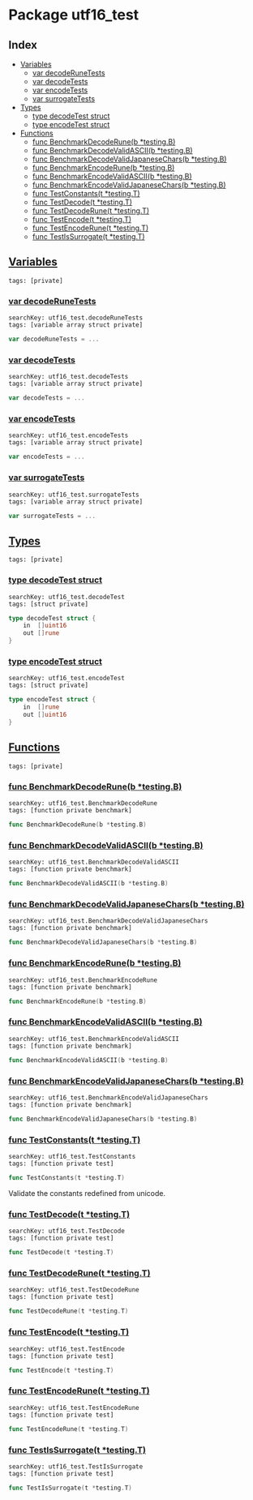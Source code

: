 # Package utf16_test

## Index

* [Variables](#var)
    * [var decodeRuneTests](#decodeRuneTests)
    * [var decodeTests](#decodeTests)
    * [var encodeTests](#encodeTests)
    * [var surrogateTests](#surrogateTests)
* [Types](#type)
    * [type decodeTest struct](#decodeTest)
    * [type encodeTest struct](#encodeTest)
* [Functions](#func)
    * [func BenchmarkDecodeRune(b *testing.B)](#BenchmarkDecodeRune)
    * [func BenchmarkDecodeValidASCII(b *testing.B)](#BenchmarkDecodeValidASCII)
    * [func BenchmarkDecodeValidJapaneseChars(b *testing.B)](#BenchmarkDecodeValidJapaneseChars)
    * [func BenchmarkEncodeRune(b *testing.B)](#BenchmarkEncodeRune)
    * [func BenchmarkEncodeValidASCII(b *testing.B)](#BenchmarkEncodeValidASCII)
    * [func BenchmarkEncodeValidJapaneseChars(b *testing.B)](#BenchmarkEncodeValidJapaneseChars)
    * [func TestConstants(t *testing.T)](#TestConstants)
    * [func TestDecode(t *testing.T)](#TestDecode)
    * [func TestDecodeRune(t *testing.T)](#TestDecodeRune)
    * [func TestEncode(t *testing.T)](#TestEncode)
    * [func TestEncodeRune(t *testing.T)](#TestEncodeRune)
    * [func TestIsSurrogate(t *testing.T)](#TestIsSurrogate)


## <a id="var" href="#var">Variables</a>

```
tags: [private]
```

### <a id="decodeRuneTests" href="#decodeRuneTests">var decodeRuneTests</a>

```
searchKey: utf16_test.decodeRuneTests
tags: [variable array struct private]
```

```Go
var decodeRuneTests = ...
```

### <a id="decodeTests" href="#decodeTests">var decodeTests</a>

```
searchKey: utf16_test.decodeTests
tags: [variable array struct private]
```

```Go
var decodeTests = ...
```

### <a id="encodeTests" href="#encodeTests">var encodeTests</a>

```
searchKey: utf16_test.encodeTests
tags: [variable array struct private]
```

```Go
var encodeTests = ...
```

### <a id="surrogateTests" href="#surrogateTests">var surrogateTests</a>

```
searchKey: utf16_test.surrogateTests
tags: [variable array struct private]
```

```Go
var surrogateTests = ...
```

## <a id="type" href="#type">Types</a>

```
tags: [private]
```

### <a id="decodeTest" href="#decodeTest">type decodeTest struct</a>

```
searchKey: utf16_test.decodeTest
tags: [struct private]
```

```Go
type decodeTest struct {
	in  []uint16
	out []rune
}
```

### <a id="encodeTest" href="#encodeTest">type encodeTest struct</a>

```
searchKey: utf16_test.encodeTest
tags: [struct private]
```

```Go
type encodeTest struct {
	in  []rune
	out []uint16
}
```

## <a id="func" href="#func">Functions</a>

```
tags: [private]
```

### <a id="BenchmarkDecodeRune" href="#BenchmarkDecodeRune">func BenchmarkDecodeRune(b *testing.B)</a>

```
searchKey: utf16_test.BenchmarkDecodeRune
tags: [function private benchmark]
```

```Go
func BenchmarkDecodeRune(b *testing.B)
```

### <a id="BenchmarkDecodeValidASCII" href="#BenchmarkDecodeValidASCII">func BenchmarkDecodeValidASCII(b *testing.B)</a>

```
searchKey: utf16_test.BenchmarkDecodeValidASCII
tags: [function private benchmark]
```

```Go
func BenchmarkDecodeValidASCII(b *testing.B)
```

### <a id="BenchmarkDecodeValidJapaneseChars" href="#BenchmarkDecodeValidJapaneseChars">func BenchmarkDecodeValidJapaneseChars(b *testing.B)</a>

```
searchKey: utf16_test.BenchmarkDecodeValidJapaneseChars
tags: [function private benchmark]
```

```Go
func BenchmarkDecodeValidJapaneseChars(b *testing.B)
```

### <a id="BenchmarkEncodeRune" href="#BenchmarkEncodeRune">func BenchmarkEncodeRune(b *testing.B)</a>

```
searchKey: utf16_test.BenchmarkEncodeRune
tags: [function private benchmark]
```

```Go
func BenchmarkEncodeRune(b *testing.B)
```

### <a id="BenchmarkEncodeValidASCII" href="#BenchmarkEncodeValidASCII">func BenchmarkEncodeValidASCII(b *testing.B)</a>

```
searchKey: utf16_test.BenchmarkEncodeValidASCII
tags: [function private benchmark]
```

```Go
func BenchmarkEncodeValidASCII(b *testing.B)
```

### <a id="BenchmarkEncodeValidJapaneseChars" href="#BenchmarkEncodeValidJapaneseChars">func BenchmarkEncodeValidJapaneseChars(b *testing.B)</a>

```
searchKey: utf16_test.BenchmarkEncodeValidJapaneseChars
tags: [function private benchmark]
```

```Go
func BenchmarkEncodeValidJapaneseChars(b *testing.B)
```

### <a id="TestConstants" href="#TestConstants">func TestConstants(t *testing.T)</a>

```
searchKey: utf16_test.TestConstants
tags: [function private test]
```

```Go
func TestConstants(t *testing.T)
```

Validate the constants redefined from unicode. 

### <a id="TestDecode" href="#TestDecode">func TestDecode(t *testing.T)</a>

```
searchKey: utf16_test.TestDecode
tags: [function private test]
```

```Go
func TestDecode(t *testing.T)
```

### <a id="TestDecodeRune" href="#TestDecodeRune">func TestDecodeRune(t *testing.T)</a>

```
searchKey: utf16_test.TestDecodeRune
tags: [function private test]
```

```Go
func TestDecodeRune(t *testing.T)
```

### <a id="TestEncode" href="#TestEncode">func TestEncode(t *testing.T)</a>

```
searchKey: utf16_test.TestEncode
tags: [function private test]
```

```Go
func TestEncode(t *testing.T)
```

### <a id="TestEncodeRune" href="#TestEncodeRune">func TestEncodeRune(t *testing.T)</a>

```
searchKey: utf16_test.TestEncodeRune
tags: [function private test]
```

```Go
func TestEncodeRune(t *testing.T)
```

### <a id="TestIsSurrogate" href="#TestIsSurrogate">func TestIsSurrogate(t *testing.T)</a>

```
searchKey: utf16_test.TestIsSurrogate
tags: [function private test]
```

```Go
func TestIsSurrogate(t *testing.T)
```


